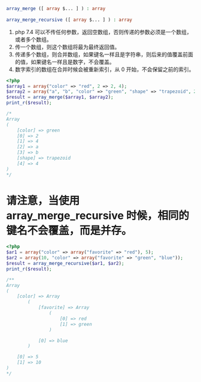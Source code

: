 ```php
array_merge ([ array $... ] ) : array
	
array_merge_recursive ([ array $... ] ) : array
```

1. php 7.4 可以不传任何参数，返回空数组，否则传递的参数必须是一个数组，或者多个数组。
2. 传一个数组，则这个数组将最为最终返回值。
3. 传递多个数组，则合并数组，如果键名一样且是字符串，则后来的值覆盖前面的值，如果键名一样且是数字，不会覆盖。
4. 数字索引的数组在合并时候会被重新索引，从 0 开始，不会保留之前的索引。

```php
<?php
$array1 = array("color" => "red", 2 => 2, 4);
$array2 = array("a", "b", "color" => "green", "shape" => "trapezoid", 2 => 4);
$result = array_merge($array1, $array2);
print_r($result);

/*
Array
(
    [color] => green
    [0] => 2
    [1] => 4
    [2] => a
    [3] => b
    [shape] => trapezoid
    [4] => 4
)
*/
```

# 请注意，当使用 array_merge_recursive 时候，相同的键名不会覆盖，而是并存。

```php
<?php
$ar1 = array("color" => array("favorite" => "red"), 5);
$ar2 = array(10, "color" => array("favorite" => "green", "blue"));
$result = array_merge_recursive($ar1, $ar2);
print_r($result);

/**
Array
(
    [color] => Array
        (
            [favorite] => Array
                (
                    [0] => red
                    [1] => green
                )

            [0] => blue
        )

    [0] => 5
    [1] => 10
)
*/
```